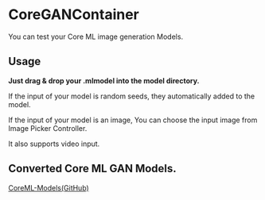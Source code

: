 # CoreGANContainer

You can test your Core ML image generation Models.

## Usage

**Just drag & drop your .mlmodel into the model directory.**


If the input of your model is random seeds, they automatically added to the model. 

If the input of your model is an image, You can choose the input image from Image Picker Controller.

It also supports video input.

## Converted Core ML GAN Models.

[CoreML-Models(GitHub)](https://github.com/john-rocky/CoreML-Models.)

